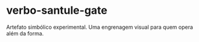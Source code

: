 # verbo-santule-gate
Artefato simbólico experimental. Uma engrenagem visual para quem opera além da forma.
